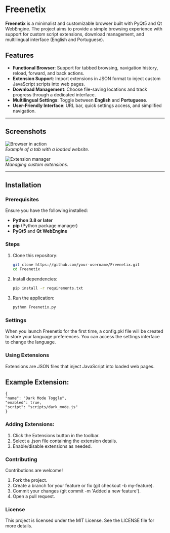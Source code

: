 # Freenetix

**Freenetix** is a minimalist and customizable browser built with PyQt5 and Qt WebEngine. The project aims to provide a simple browsing experience with support for custom script extensions, download management, and multilingual interface (English and Portuguese).

## Features

- **Functional Browser**: Support for tabbed browsing, navigation history, reload, forward, and back actions.
- **Extension Support**: Import extensions in JSON format to inject custom JavaScript scripts into web pages.
- **Download Management**: Choose file-saving locations and track progress through a dedicated interface.
- **Multilingual Settings**: Toggle between **English** and **Portuguese**.
- **User-Friendly Interface**: URL bar, quick settings access, and simplified navigation.

---

## Screenshots

![Browser in action](https://via.placeholder.com/800x400)  
*Example of a tab with a loaded website.*

![Extension manager](https://via.placeholder.com/800x400)  
*Managing custom extensions.*

---

## Installation

### Prerequisites

Ensure you have the following installed:

- **Python 3.8 or later**
- **pip** (Python package manager)
- **PyQt5** and **Qt WebEngine**

### Steps

1. Clone this repository:

   ```bash
   git clone https://github.com/your-username/Freenetix.git
   cd Freenetix

2. Install dependencies:

    ```bash
    pip install -r requirements.txt

3. Run the application:

    ```bash
    python Freenetix.py

### Settings

When you launch Freenetix for the first time, a config.pkl file will be created to store your language preferences.
You can access the settings interface to change the language.

### Using Extensions

Extensions are JSON files that inject JavaScript into loaded web pages.

## Example Extension:
    {
    "name": "Dark Mode Toggle",
    "enabled": true,
    "script": "scripts/dark_mode.js"
    }

### Adding Extensions:
1. Click the Extensions button in the toolbar.
2. Select a .json file containing the extension details.
3. Enable/disable extensions as needed.

### Contributing

Contributions are welcome!

1. Fork the project.
2. Create a branch for your feature or fix (git checkout -b my-feature).
3. Commit your changes (git commit -m 'Added a new feature').
4. Open a pull request.

### License
This project is licensed under the MIT License. See the LICENSE file for more details.
